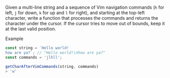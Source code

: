 Given a multi-line string and a sequence of Vim navigation commands (`h` for left, `j` for down, `k` for up and `l` for right), and starting at the top-left character, write a function that processes the commands and returns the character under the cursor.
If the cursor tries to move out of bounds, keep it at the last valid position.

Example
```js
const string = `Hello world!
how are ya?`; // "Hello world!\nhow are ya?"
const commands = 'jlhll';

getCharAfterVimCommands(string, commands)
> 'w'
```
